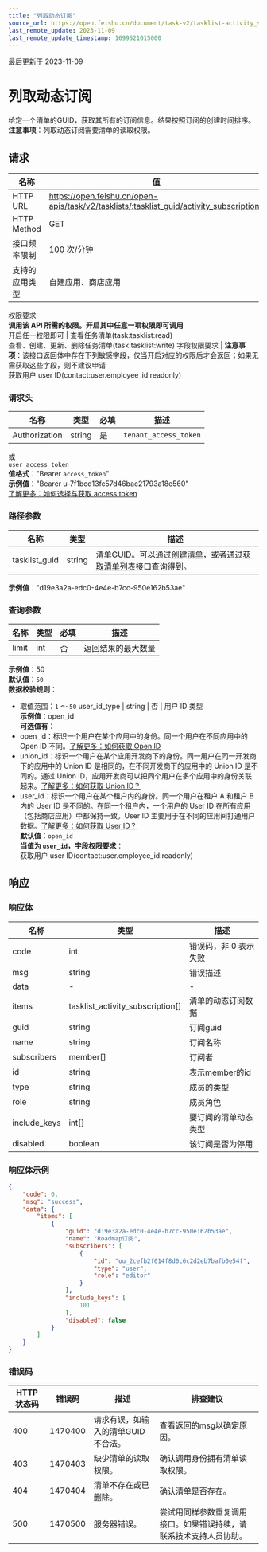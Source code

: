 ```yaml
---
title: "列取动态订阅"
source_url: https://open.feishu.cn/document/task-v2/tasklist-activity_subscription/list
last_remote_update: 2023-11-09
last_remote_update_timestamp: 1699521015000
---
```

最后更新于 2023-11-09

# 列取动态订阅

给定一个清单的GUID，获取其所有的订阅信息。结果按照订阅的创建时间排序。
**注意事项**：列取动态订阅需要清单的读取权限。

## 请求
名称 | 值
---|---
HTTP URL | https://open.feishu.cn/open-apis/task/v2/tasklists/:tasklist_guid/activity_subscriptions
HTTP Method | GET
接口频率限制 | [100 次/分钟](https://open.feishu.cn/document/ukTMukTMukTM/uUzN04SN3QjL1cDN)
支持的应用类型 | 自建应用、商店应用
权限要求  
            **调用该 API 所需的权限。开启其中任意一项权限即可调用**  
            开启任一权限即可 | 查看任务清单(task:tasklist:read)  
            查看、创建、更新、删除任务清单(task:tasklist:write)
字段权限要求 | **注意事项**：该接口返回体中存在下列敏感字段，仅当开启对应的权限后才会返回；如果无需获取这些字段，则不建议申请  
        获取用户 user ID(contact:user.employee_id:readonly)

### 请求头

名称 | 类型 | 必填 | 描述
--- | --- | --- | ---
Authorization | string | 是 | `tenant_access_token`  
或  
`user_access_token`  
**值格式**："Bearer `access_token`"  
**示例值**："Bearer u-7f1bcd13fc57d46bac21793a18e560"  
[了解更多：如何选择与获取 access token](https://open.feishu.cn/document/uAjLw4CM/ugTN1YjL4UTN24CO1UjN/trouble-shooting/how-to-choose-which-type-of-token-to-use)

### 路径参数

名称 | 类型 | 描述
--- | --- | ---
tasklist_guid | string | 清单GUID。可以通过[创建清单](https://open.feishu.cn/document/uAjLw4CM/ukTMukTMukTM/task-v2/tasklist/create)，或者通过[获取清单列表](https://open.feishu.cn/document/uAjLw4CM/ukTMukTMukTM/task-v2/tasklist/list)接口查询得到。  
**示例值**："d19e3a2a-edc0-4e4e-b7cc-950e162b53ae"

### 查询参数

名称 | 类型 | 必填 | 描述
--- | --- | --- | ---
limit | int | 否 | 返回结果的最大数量  
**示例值**：50  
**默认值**：`50`  
**数据校验规则**：  
- 取值范围：`1` ～ `50`
user_id_type | string | 否 | 用户 ID 类型  
**示例值**：open_id  
**可选值有**：  
- open_id：标识一个用户在某个应用中的身份。同一个用户在不同应用中的 Open ID 不同。[了解更多：如何获取 Open ID](https://open.feishu.cn/document/uAjLw4CM/ugTN1YjL4UTN24CO1UjN/trouble-shooting/how-to-obtain-openid)  
- union_id：标识一个用户在某个应用开发商下的身份。同一用户在同一开发商下的应用中的 Union ID 是相同的，在不同开发商下的应用中的 Union ID 是不同的。通过 Union ID，应用开发商可以把同个用户在多个应用中的身份关联起来。[了解更多：如何获取 Union ID？](https://open.feishu.cn/document/uAjLw4CM/ugTN1YjL4UTN24CO1UjN/trouble-shooting/how-to-obtain-union-id)  
- user_id：标识一个用户在某个租户内的身份。同一个用户在租户 A 和租户 B 内的 User ID 是不同的。在同一个租户内，一个用户的 User ID 在所有应用（包括商店应用）中都保持一致。User ID 主要用于在不同的应用间打通用户数据。[了解更多：如何获取 User ID？](https://open.feishu.cn/document/uAjLw4CM/ugTN1YjL4UTN24CO1UjN/trouble-shooting/how-to-obtain-user-id)  
**默认值**：`open_id`  
**当值为 `user_id`，字段权限要求**：  
获取用户 user ID(contact:user.employee_id:readonly)

## 响应

### 响应体

名称 | 类型 | 描述
--- | --- | ---
code | int | 错误码，非 0 表示失败
msg | string | 错误描述
data | \- | \-
items | tasklist_activity_subscription\[\] | 清单的动态订阅数据
guid | string | 订阅guid
name | string | 订阅名称
subscribers | member\[\] | 订阅者
id | string | 表示member的id
type | string | 成员的类型
role | string | 成员角色
include_keys | int\[\] | 要订阅的清单动态类型
disabled | boolean | 该订阅是否为停用

### 响应体示例
```json
{
    "code": 0,
    "msg": "success",
    "data": {
        "items": [
            {
                "guid": "d19e3a2a-edc0-4e4e-b7cc-950e162b53ae",
                "name": "Roadmap订阅",
                "subscribers": [
                    {
                        "id": "ou_2cefb2f014f8d0c6c2d2eb7bafb0e54f",
                        "type": "user",
                        "role": "editor"
                    }
                ],
                "include_keys": [
                    101
                ],
                "disabled": false
            }
        ]
    }
}
```

### 错误码

HTTP状态码 | 错误码 | 描述 | 排查建议
--- | --- | --- | ---
400 | 1470400 | 请求有误，如输入的清单GUID不合法。 | 查看返回的msg以确定原因。
403 | 1470403 | 缺少清单的读取权限。 | 确认调用身份拥有清单读取权限。
404 | 1470404 | 清单不存在或已删除。 | 确认清单是否存在。
500 | 1470500 | 服务器错误。 | 尝试用同样参数重复调用接口。如果错误持续，请联系技术支持人员协助。
